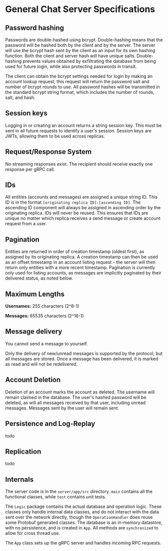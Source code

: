 # General Chat Server Specifications

## Password hashing

Passwords are double-hashed using bcrypt. Double-hashing means that the password will be hashed both by the client and by the server. The server will use the bcrypt hash sent by the client as an input for its own hashing function. Both the client and server hash will have unique salts. Double-hashing prevents values obtained by exfiltrating the database from being used for future login, while also protecting passwords in transit.

The client can obtain the bcrypt settings needed for login by making an account lookup request; this request will return the password salt and number of bcrypt rounds to use. All password hashes will be transmitted in the standard bcrypt string format, which includes the number of rounds, salt, and hash.

## Session keys

Logging in or creating an account returns a string session key. This must be sent in all future requests to identify a user's session. Session keys are JWTs, allowing them to be used across replicas.

## Request/Response System

No streaming responses exist. The recipient should receive exactly one response per gRPC call.

## IDs

All entities (accounts and messages) are assigned a unique string ID. This ID is in the format `[originating replica ID]-[ascending ID]`. The ascending ID component will always be assigned in ascending order by the originating replica. IDs will never be reused. This ensures that IDs are unique no matter which replica receives a send message or create account request from a user.

## Pagination

Entities are returned in order of creation timestamp (oldest first), as assigned by its originating replica. A creation timestamp can then be used as an offset timestamp in an account listing request - the server will then return only entities with a more recent timestamp. Pagination is currently only used for listing accounts, as messages are implicitly paginated by their delivered status, as noted below.

## Maximum Lengths

**Usernames:** 255 characters (2^8-1)

**Messages:** 65535 characters (2^16-1)

## Message delivery

You cannot send a message to yourself.

Only the delivery of new/unread messages is supported by the protocol, but all messages are stored. Once a message has been delivered, it is marked as read and will not be redelivered.

## Account Deletion

Deletion of an account marks the account as deleted. The username will remain claimed in the database. The user's hashed password will be deleted, as will all messages received by that user, including unread messages. Messages sent by the user will remain sent.

## Persistence and Log-Replay

todo

## Replication

todo

## Internals

The server code is in the `server/app/src` directory. `main` contains all the functional classes, while `test` contains unit tests.

The `Logic` package contains the actual database and operation logic. These classes only handle internal data classes, and do not interact with the data sent over the network directly, though the `OperationHandler` does reuse some Protobuf generated classes. The database is an in-memory datastore, with no persistence, and is created in `App`. All methods are `synchronized` to allow for cross thread use.

The `App` class sets up the gRPC server and handles incoming RPC requests.

